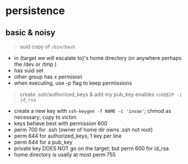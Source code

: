 # persistence

## basic & noisy

> suid copy of `/bin/bash`

- in {target we will escalate to}'s home directory (or anywhere perhaps the /dev or /tmp )
- has suid set
- other group has x permision
- when executing, use -p flag to keep permissions


> create .ssh/authorized_keys & add my pub_key enables `ssh@$IP -i id_rsa` 

- create a new key with `ssh-keygen -f NAME -c 'invae'`; chmod as necessary; copy to victim
- keys behave best with permission 600
- perm 700 for .ssh (owner of home dir owns .ssh not root)
- perm 644 for authorized_keys, 1 key per line
- perm 644 for a pub_key 
- private key DOES NOT go on the target; but perm 600 for id_rsa
- home directory is usally at most perm 755